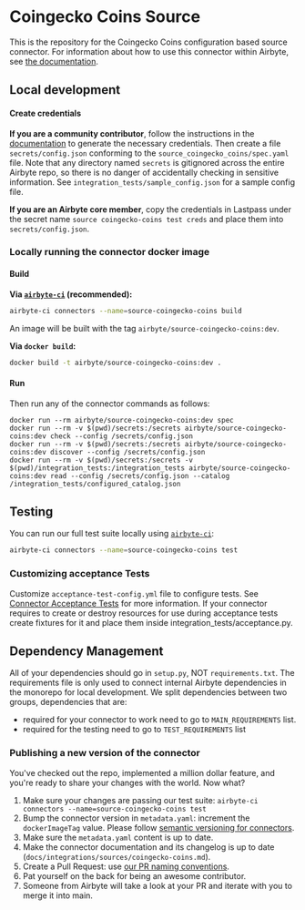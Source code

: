 # Coingecko Coins Source

This is the repository for the Coingecko Coins configuration based source connector.
For information about how to use this connector within Airbyte, see [the documentation](https://docs.airbyte.io/integrations/sources/coingecko-coins).

## Local development

#### Create credentials

**If you are a community contributor**, follow the instructions in the [documentation](https://docs.airbyte.io/integrations/sources/coingecko-coins)
to generate the necessary credentials. Then create a file `secrets/config.json` conforming to the `source_coingecko_coins/spec.yaml` file.
Note that any directory named `secrets` is gitignored across the entire Airbyte repo, so there is no danger of accidentally checking in sensitive information.
See `integration_tests/sample_config.json` for a sample config file.

**If you are an Airbyte core member**, copy the credentials in Lastpass under the secret name `source coingecko-coins test creds`
and place them into `secrets/config.json`.

### Locally running the connector docker image

#### Build

**Via [`airbyte-ci`](https://github.com/airbytehq/airbyte/blob/main/airbyte-ci/connectors/pipelines/README.md) (recommended):**

```bash
airbyte-ci connectors --name=source-coingecko-coins build
```

An image will be built with the tag `airbyte/source-coingecko-coins:dev`.

**Via `docker build`:**

```bash
docker build -t airbyte/source-coingecko-coins:dev .
```

#### Run

Then run any of the connector commands as follows:

```
docker run --rm airbyte/source-coingecko-coins:dev spec
docker run --rm -v $(pwd)/secrets:/secrets airbyte/source-coingecko-coins:dev check --config /secrets/config.json
docker run --rm -v $(pwd)/secrets:/secrets airbyte/source-coingecko-coins:dev discover --config /secrets/config.json
docker run --rm -v $(pwd)/secrets:/secrets -v $(pwd)/integration_tests:/integration_tests airbyte/source-coingecko-coins:dev read --config /secrets/config.json --catalog /integration_tests/configured_catalog.json
```

## Testing

You can run our full test suite locally using [`airbyte-ci`](https://github.com/airbytehq/airbyte/blob/main/airbyte-ci/connectors/pipelines/README.md):

```bash
airbyte-ci connectors --name=source-coingecko-coins test
```

### Customizing acceptance Tests

Customize `acceptance-test-config.yml` file to configure tests. See [Connector Acceptance Tests](https://docs.airbyte.com/connector-development/testing-connectors/connector-acceptance-tests-reference) for more information.
If your connector requires to create or destroy resources for use during acceptance tests create fixtures for it and place them inside integration_tests/acceptance.py.

## Dependency Management

All of your dependencies should go in `setup.py`, NOT `requirements.txt`. The requirements file is only used to connect internal Airbyte dependencies in the monorepo for local development.
We split dependencies between two groups, dependencies that are:

- required for your connector to work need to go to `MAIN_REQUIREMENTS` list.
- required for the testing need to go to `TEST_REQUIREMENTS` list

### Publishing a new version of the connector

You've checked out the repo, implemented a million dollar feature, and you're ready to share your changes with the world. Now what?

1. Make sure your changes are passing our test suite: `airbyte-ci connectors --name=source-coingecko-coins test`
2. Bump the connector version in `metadata.yaml`: increment the `dockerImageTag` value. Please follow [semantic versioning for connectors](https://docs.airbyte.com/contributing-to-airbyte/resources/pull-requests-handbook/#semantic-versioning-for-connectors).
3. Make sure the `metadata.yaml` content is up to date.
4. Make the connector documentation and its changelog is up to date (`docs/integrations/sources/coingecko-coins.md`).
5. Create a Pull Request: use [our PR naming conventions](https://docs.airbyte.com/contributing-to-airbyte/resources/pull-requests-handbook/#pull-request-title-convention).
6. Pat yourself on the back for being an awesome contributor.
7. Someone from Airbyte will take a look at your PR and iterate with you to merge it into main.
